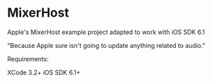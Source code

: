 MixerHost
=========

Apple's MixerHost example project adapted to work with iOS SDK 6.1

"Because Apple sure isn't going to update anything related to audio."

Requirements:

XCode 3.2+
iOS SDK 6.1+
